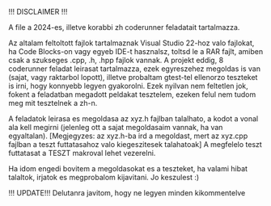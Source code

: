 !!! DISCLAIMER !!! 
 
  A file a 2024-es, illetve korabbi zh coderunner feladatait tartalmazza.
  
  Az altalam feltoltott fajlok tartalmaznak Visual Studio 22-hoz valo fajlokat, 
ha Code Blocks-on vagy egyeb IDE-t hasznalsz, toltsd le a RAR fajlt, amiben
csak a szukseges .cpp, .h, .hpp fajlok vannak.
  A projekt eddig, 8 coderunner feladat leirasat tartalmazza, ezek egyreszehez
megoldas is van (sajat, vagy raktarbol lopott), illetve probaltam gtest-tel 
ellenorzo teszteket is irni, hogy konnyebb legyen gyakorolni. 
  Ezek nyilvan nem feltetlen jok, fokent a feladatban megadott peldakat tesztelem, 
ezeken felul nem tudom meg mit tesztelnek a zh-n.
  
  A feladatok leirasa es megoldasa az xyz.h fajlban talalhato, a kodot a vonal ala kell 
megirni (jelenleg ott a sajat megoldasaim vannak, ha van egyaltalan). 
[Megjegyzes: az xyz.h-ba ird a megoldast, mert az xyz.cpp fajlban a teszt futtatasahoz 
valo kiegeszitesek talahatoak]
  A megfelelo teszt futtatasat a TESZT makroval lehet vezerelni.

  Ha idom engedi bovitem a megoldasokat es a teszteket, ha valami hibat talaltok, irjatok 
es megprobalom kijavitani. Jo keszulest :)

!!! UPDATE!!!
Delutanra javitom, hogy ne legyen minden kikommentelve

